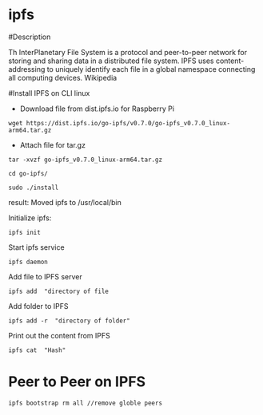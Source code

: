 # ipfs

#Description

Th InterPlanetary File System is a protocol and peer-to-peer network for storing and sharing data in a distributed file system. IPFS uses content-addressing to uniquely identify each file in a global namespace connecting all computing devices. Wikipedia

  

#Install IPFS on CLI linux

* Download file from dist.ipfs.io for Raspberry Pi

```
wget https://dist.ipfs.io/go-ipfs/v0.7.0/go-ipfs_v0.7.0_linux-arm64.tar.gz
```
  

* Attach file for tar.gz
```
tar -xvzf go-ipfs_v0.7.0_linux-arm64.tar.gz

cd go-ipfs/

sudo ./install
```

 result: Moved ipfs to /usr/local/bin

  

Initialize ipfs:
```
ipfs init
```
Start ipfs service
```
ipfs daemon
```
  

Add file to IPFS server

```
ipfs add  "directory of file
```
  
Add folder to IPFS
```
ipfs add -r  "directory of folder"
```
  

Print out the content from IPFS

 ```
ipfs cat  "Hash"
```
  
  

# Peer to Peer on IPFS
```
ipfs bootstrap rm all //remove globle peers
```